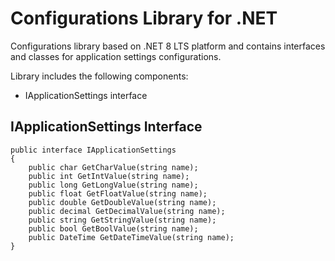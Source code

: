 Configurations Library for .NET
=================================
Configurations library based on .NET 8 LTS platform and contains interfaces and classes for application settings configurations.

Library includes the following components:

* IApplicationSettings interface

## IApplicationSettings Interface

```
public interface IApplicationSettings
{
    public char GetCharValue(string name);
    public int GetIntValue(string name);
    public long GetLongValue(string name);
    public float GetFloatValue(string name);
    public double GetDoubleValue(string name);
    public decimal GetDecimalValue(string name);
    public string GetStringValue(string name);
    public bool GetBoolValue(string name);
    public DateTime GetDateTimeValue(string name);
}
```